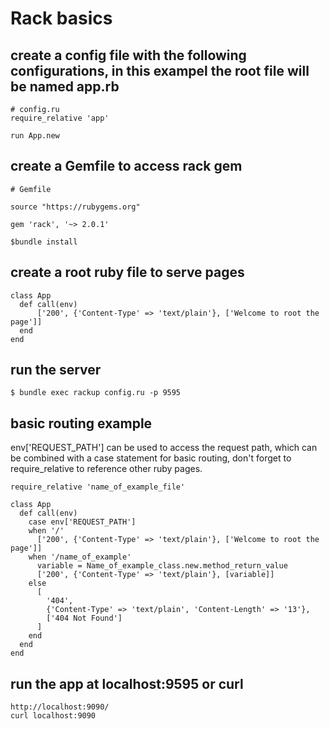 # Rack basics

## create a config file with the following configurations, in this exampel the root file will be named app.rb
```
# config.ru
require_relative 'app'

run App.new
```

## create a Gemfile to access rack gem
```
# Gemfile

source "https://rubygems.org"

gem 'rack', '~> 2.0.1'
```
```
$bundle install
```

## create a root ruby file to serve pages
```
class App
  def call(env)
      ['200', {'Content-Type' => 'text/plain'}, ['Welcome to root the page']]
  end
end
```
## run the server
```
$ bundle exec rackup config.ru -p 9595
```

## basic routing example
env['REQUEST_PATH'] can be used to access the request path, which can be combined with a case statement for basic routing, don't forget to require_relative to reference other ruby pages.

```
require_relative 'name_of_example_file'

class App
  def call(env)
    case env['REQUEST_PATH']
    when '/'
      ['200', {'Content-Type' => 'text/plain'}, ['Welcome to root the page']]
    when '/name_of_example'
      variable = Name_of_example_class.new.method_return_value
      ['200', {'Content-Type' => 'text/plain'}, [variable]]
    else
      [
        '404',
        {'Content-Type' => 'text/plain', 'Content-Length' => '13'},
        ['404 Not Found']
      ]
    end
  end
end
```
## run the app at localhost:9595 or curl
```
http://localhost:9090/
curl localhost:9090
```
